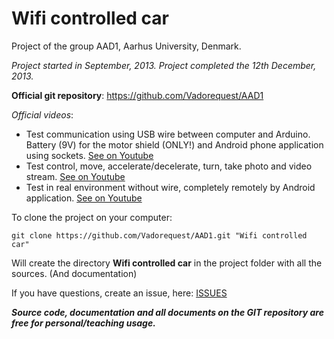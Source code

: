 Wifi controlled car
====

Project of the group AAD1, Aarhus University, Denmark.

*Project started in September, 2013.
Project completed the 12th December, 2013.*

**Official git repository**: https://github.com/Vadorequest/AAD1

*Official videos*:
+ Test communication using USB wire between computer and Arduino. Battery (9V) for the motor shield (ONLY!) and Android phone application using sockets. [See on Youtube](https://www.youtube.com/watch?v=F-oRrcYfv8o&feature=youtu.be)
+ Test control, move, accelerate/decelerate, turn, take photo and video stream. [See on Youtube](https://www.youtube.com/watch?v=amPQWXRpA-A)
+ Test in real environment without wire, completely remotely by Android application. [See on Youtube](https://www.youtube.com/watch?v=Vfax7QpjkhE)

To clone the project on your computer:
```
git clone https://github.com/Vadorequest/AAD1.git "Wifi controlled car"
```

Will create the directory **Wifi controlled car** in the project folder with all the sources. (And documentation)

If you have questions, create an issue, here: [ISSUES](https://github.com/Vadorequest/AAD1/issues)

***Source code, documentation and all documents on the GIT repository are free for personal/teaching usage.***